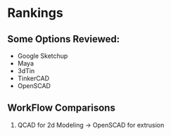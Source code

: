 Rankings
========


## Some Options Reviewed:

* Google Sketchup
* Maya
* 3dTin
* TinkerCAD
* OpenSCAD


## WorkFlow Comparisons

1.  QCAD for 2d Modeling -> OpenSCAD for extrusion
